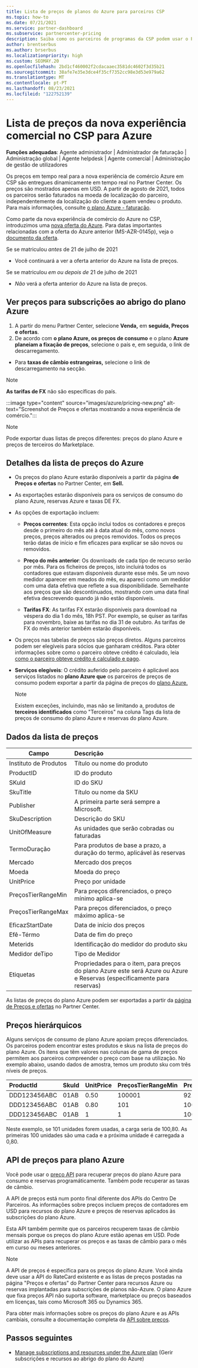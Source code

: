 ```yaml
---
title: Lista de preços de planos do Azure para parceiros CSP
ms.topic: how-to
ms.date: 07/21/2021
ms.service: partner-dashboard
ms.subservice: partnercenter-pricing
description: Saiba como os parceiros de programas da CSP podem usar o Partner Center para ver a lista de preços das subscrições ao abrigo do plano Azure.
author: brentserbus
ms.author: brserbus
ms.localizationpriority: high
ms.custom: SEOMAY.20
ms.openlocfilehash: 2bd1cf460002f2cdacaaec3581dc4602f3d35b21
ms.sourcegitcommit: 38afe7e35e3dce4f35cf7352cc98e3d53e979a62
ms.translationtype: MT
ms.contentlocale: pt-PT
ms.lasthandoff: 08/23/2021
ms.locfileid: "122752139"
---
```

# <a name="price-list-for-the-new-commerce-experience-in-csp-for-azure"></a>Lista de preços da nova experiência comercial no CSP para Azure

**Funções adequadas**: Agente administrador | Administrador de faturação | Administração global | Agente helpdesk | Agente comercial | Administração de gestão de utilizadores

Os preços em tempo real para a nova experiência de comércio Azure em CSP são entregues dinamicamente em tempo real no Partner Center. Os preços são mostrados apenas em USD. A partir de agosto de 2021, todos os parceiros serão faturados na moeda de localização do parceiro, independentemente da localização do cliente a quem vendeu o produto. Para mais informações, consulte [o plano Azure - faturação](azure-plan-billing.md).

Como parte da nova experiência de comércio do Azure no CSP, introduzimos uma [nova oferta do Azure](./azure-plan-lp.md). Para datas importantes relacionadas com a oferta do Azure anterior (MS-AZR-0145p), veja o [documento da oferta](https://go.microsoft.com/fwlink/p/?linkid=2164140).

Se se matriculou *antes* de 21 de julho de 2021
- Você continuará a ver a oferta anterior do Azure na lista de preços.

Se se matriculou *em ou depois de* 21 de julho de 2021
- *Não* verá a oferta anterior do Azure na lista de preços.

## <a name="see-pricing-for-subscriptions-under-the-azure-plan-pricing"></a>Ver preços para subscrições ao abrigo do plano Azure

1.  A partir do menu Partner Center, selecione **Venda,** em **seguida, Preços e ofertas**.
2.  De acordo com **o plano Azure, os preços de consumo** e o plano **Azure planeiam a fixação de preços**, selecione o país e, em seguida, o link de descarregamento.
   - Para **taxas de câmbio estrangeiras,** selecione o link de descarregamento na secção.

   > [!NOTE] 
   > **As tarifas de FX** não são específicas do país.

   :::image type="content" source="images/azure/pricing-new.png" alt-text="Screenshot de Preços e ofertas mostrando a nova experiência de comércio.":::

   > [!NOTE] 
   > Pode exportar duas listas de preços diferentes: preços do plano Azure e preços de terceiros do Marketplace.

## <a name="azure-price-list-specifics"></a>Detalhes da lista de preços do Azure

- Os preços do plano Azure estarão disponíveis a partir da página **de Preços e ofertas** no Partner Center, em **Sell.**

- As exportações estarão disponíveis para os serviços de consumo do plano Azure, reservas Azure e taxas DE FX.

- As opções de exportação incluem:

  - **Preços correntes**: Esta opção inclui todos os contadores e preços desde o primeiro do mês até à data atual do mês, como novos preços, preços alterados ou preços removidos. Todos os preços terão datas de início e fim eficazes para explicar se são novos ou removidos.

  - **Preço do mês anterior**: Os downloads de cada tipo de recurso serão por mês. Para os ficheiros de preços, isto incluirá todos os contadores que estavam disponíveis durante esse mês. Se um novo medidor aparecer em meados do mês, eu apareci como um medidor com uma data efetiva que reflete a sua disponibilidade. Semelhante aos preços que são descontinuados, mostrando com uma data final efetiva descrevendo quando já não estão disponíveis.

  - **Tarifas FX**: As tarifas FX estarão disponíveis para download na véspera do dia 1 do mês, 18h PST. Por exemplo, se quiser as tarifas para novembro, baixe as tarifas no dia 31 de outubro. As tarifas de FX do mês anterior também estarão disponíveis.

- Os preços nas tabelas de preços são preços diretos. Alguns parceiros podem ser elegíveis para sócios que ganharam créditos. Para obter informações sobre como o parceiro obteve crédito é calculado, leia [como o parceiro obteve crédito é calculado e pago](partner-earned-credit-explanation.md).

- **Serviços elegíveis**: O crédito auferido pelo parceiro é aplicável aos serviços listados no **plano Azure que** os parceiros de preços de consumo podem exportar a partir da página de preços do [plano Azure.](https://partner.microsoft.com/commerce/sales)
   > [!NOTE]
   > Existem exceções, incluindo, mas não se limitando a, produtos de **terceiros identificados** como "Terceiros" na coluna Tags da lista de preços de consumo do plano Azure e reservas do plano Azure.

## <a name="price-list-data"></a>Dados da lista de preços

|**Campo**   |**Descrição**   |
|--------------------------|:---------------------------|
|Instituto de Produtos  |Título ou nome do produto|
|ProductID   |ID do produto|
|SKuId|ID do SKU|
|SkuTitle|Título ou nome da SKU|
|Publisher|A primeira parte será sempre a Microsoft.|
|SkuDescription|Descrição do SKU|
|UnitOfMeasure|As unidades que serão cobradas ou faturadas|
|TermoDuração|Para produtos de base a prazo, a duração do termo, aplicável às reservas|
|Mercado|Mercado dos preços|
|Moeda|Moeda do preço|
|UnitPrice|Preço por unidade|
|PreçosTierRangeMin|Para preços diferenciados, o preço mínimo aplica-se|
|PreçosTierRangeMax|Para preços diferenciados, o preço máximo aplica-se|
|EficazStartDate|Data de início dos preços|
|Efê-Térmo|Data de fim do preço|
|Meterids|Identificação do medidor do produto sku|
|Medidor deTipo|Tipo de Medidor|
|Etiquetas|Propriedades para o item, para preços do plano Azure este será Azure ou Azure e Reservas (especificamente para reservas)|

As listas de preços do plano Azure podem ser exportadas a partir da [página de Preços e ofertas](https://partner.microsoft.com/dashboard/sell/pricingandoffers) no Partner Center.

## <a name="tiered-pricing"></a>Preços hierárquicos

Alguns serviços de consumo de plano Azure apoiam preços diferenciados. Os parceiros podem encontrar estes produtos e skus na lista de preços do plano Azure. Os itens que têm valores nas colunas de gama de preços permitem aos parceiros compreender o preço com base na utilização. No exemplo abaixo, usando dados de amostra, temos um produto sku com três níveis de preços.

|**ProductId**   |**SkuId**   |**UnitPrice**   |**PreçosTierRangeMin**   |**PreçosTierRangeMax**   |
|:---------------|:-----------|:---------------|:-------------------------|:-------------------------|
|DDD123456ABC|01AB|0.50|100001|9223372036854780000|
|DDD123456ABC|01AB|0.80|101|100000|
|DDD123456ABC|01AB|1|1|100|

Neste exemplo, se 101 unidades forem usadas, a carga seria de 100,80. As primeiras 100 unidades são uma cada e a próxima unidade é carregada a 0,80.

## <a name="pricing-api-for-azure-plan"></a>API de preços para plano Azure

Você pode usar o [preço API](/partner/develop/pricing) para recuperar preços do plano Azure para consumo e reservas programáticamente. Também pode recuperar as taxas de câmbio.

A API de preços está num ponto final diferente dos APIs do Centro De Parceiros. As informações sobre preços incluem preços de contadores em USD para recursos do plano Azure e preços de reservas aplicados às subscrições do plano Azure.

Esta API também permite que os parceiros recuperem taxas de câmbio mensais porque os preços do plano Azure estão apenas em USD. Pode utilizar as APIs para recuperar os preços e as taxas de câmbio para o mês em curso ou meses anteriores.

> [!NOTE]
> A API de preços é específica para os preços do plano Azure. Você ainda deve usar a API do RateCard existente e as listas de preços postadas na página "Preços e ofertas" do Partner Center para recursos Azure ou reservas implantadas para subscrições de planos não-Azure. O plano Azure que fixa preços API não suporta software, marketplace ou preços baseados em licenças, tais como Microsoft 365 ou Dynamics 365.

Para obter mais informações sobre os preços do plano Azure e as APIs cambiais, consulte a documentação completa da [API sobre preços](/partner/develop/pricing).

## <a name="next-steps"></a>Passos seguintes

- [Manage subscriptions and resources under the Azure plan](azure-plan-manage.md) (Gerir subscrições e recursos ao abrigo do plano do Azure)
